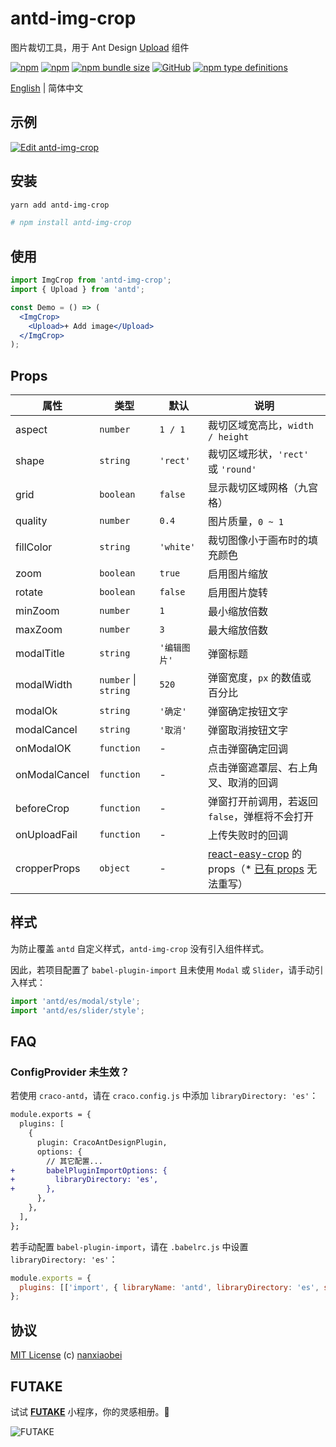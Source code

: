 # antd-img-crop

图片裁切工具，用于 Ant Design [Upload](https://ant.design/components/upload-cn/) 组件

[![npm](https://img.shields.io/npm/v/antd-img-crop.svg?style=flat-square)](https://www.npmjs.com/package/antd-img-crop)
[![npm](https://img.shields.io/npm/dt/antd-img-crop?style=flat-square)](https://www.npmtrends.com/antd-img-crop)
[![npm bundle size](https://img.shields.io/bundlephobia/minzip/antd-img-crop?style=flat-square)](https://bundlephobia.com/result?p=antd-img-crop)
[![GitHub](https://img.shields.io/github/license/nanxiaobei/antd-img-crop?style=flat-square)](https://github.com/nanxiaobei/antd-img-crop/blob/main/LICENSE)
[![npm type definitions](https://img.shields.io/npm/types/typescript?style=flat-square)](https://github.com/nanxiaobei/antd-img-crop/blob/main/index.d.ts)

[English](./README.md) | 简体中文

## 示例

[![Edit antd-img-crop](https://codesandbox.io/static/img/play-codesandbox.svg)](https://codesandbox.io/s/antd-img-crop-4qoom5p9x4?fontsize=14&hidenavigation=1&theme=dark)

## 安装

```sh
yarn add antd-img-crop

# npm install antd-img-crop
```

## 使用

```jsx harmony
import ImgCrop from 'antd-img-crop';
import { Upload } from 'antd';

const Demo = () => (
  <ImgCrop>
    <Upload>+ Add image</Upload>
  </ImgCrop>
);
```

## Props

| 属性          | 类型                 | 默认         | 说明                                                   |
| ------------- | -------------------- | ------------ | ------------------------------------------------------ |
| aspect        | `number`             | `1 / 1`      | 裁切区域宽高比，`width / height`                       |
| shape         | `string`             | `'rect'`     | 裁切区域形状，`'rect'` 或 `'round'`                    |
| grid          | `boolean`            | `false`      | 显示裁切区域网格（九宫格）                             |
| quality       | `number`             | `0.4`        | 图片质量，`0 ~ 1`                                      |
| fillColor     | `string`             | `'white'`    | 裁切图像小于画布时的填充颜色                           |
| zoom          | `boolean`            | `true`       | 启用图片缩放                                           |
| rotate        | `boolean`            | `false`      | 启用图片旋转                                           |
| minZoom       | `number`             | `1`          | 最小缩放倍数                                           |
| maxZoom       | `number`             | `3`          | 最大缩放倍数                                           |
| modalTitle    | `string`             | `'编辑图片'` | 弹窗标题                                               |
| modalWidth    | `number` \| `string` | `520`        | 弹窗宽度，`px` 的数值或百分比                          |
| modalOk       | `string`             | `'确定'`     | 弹窗确定按钮文字                                       |
| modalCancel   | `string`             | `'取消'`     | 弹窗取消按钮文字                                       |
| onModalOK     | `function`           | -            | 点击弹窗确定回调                                       |
| onModalCancel | `function`           | -            | 点击弹窗遮罩层、右上角叉、取消的回调                   |
| beforeCrop    | `function`           | -            | 弹窗打开前调用，若返回 `false`，弹框将不会打开         |
| onUploadFail  | `function`           | -            | 上传失败时的回调                                       |
| cropperProps  | `object`             | -            | [react-easy-crop] 的 props（\* [已有 props] 无法重写） |

## 样式

为防止覆盖 `antd` 自定义样式，`antd-img-crop` 没有引入组件样式。

因此，若项目配置了 `babel-plugin-import` 且未使用 `Modal` 或 `Slider`，请手动引入样式：

```js
import 'antd/es/modal/style';
import 'antd/es/slider/style';
```

## FAQ

### ConfigProvider 未生效？

若使用 `craco-antd`，请在 `craco.config.js` 中添加 `libraryDirectory: 'es'`：

```diff
module.exports = {
  plugins: [
    {
      plugin: CracoAntDesignPlugin,
      options: {
        // 其它配置...
+       babelPluginImportOptions: {
+         libraryDirectory: 'es',
+       },
      },
    },
  ],
};
```

若手动配置 `babel-plugin-import`，请在 `.babelrc.js` 中设置 `libraryDirectory: 'es'`：

```js
module.exports = {
  plugins: [['import', { libraryName: 'antd', libraryDirectory: 'es', style: true }]],
};
```

## 协议

[MIT License](https://github.com/nanxiaobei/antd-img-crop/blob/main/LICENSE) (c) [nanxiaobei](https://lee.so/)

[react-easy-crop]: https://github.com/ricardo-ch/react-easy-crop#props
[已有 props]: https://github.com/nanxiaobei/antd-img-crop/blob/main/src/index.jsx#L78-L94

## FUTAKE

试试 [**FUTAKE**](https://sotake.com/f) 小程序，你的灵感相册。🌈

![FUTAKE](https://s3.jpg.cm/2021/09/21/IFG3wi.png)
